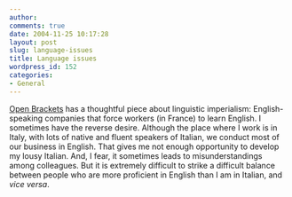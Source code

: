 ```yaml
---
author:
comments: true
date: 2004-11-25 10:17:28
layout: post
slug: language-issues
title: Language issues
wordpress_id: 152
categories:
- General
---
```


[Open Brackets](http://www.openbrackets.com/article/629/le-business) has a thoughtful piece about linguistic imperialism: English-speaking companies that force workers (in France) to learn English. I sometimes have the reverse desire. Although the place where I work is in Italy, with lots of native and fluent speakers of Italian, we conduct most of our business in English. That gives me not enough opportunity to develop my lousy Italian. And, I fear, it sometimes leads to misunderstandings among colleagues. But it is extremely difficult to strike a difficult balance between people who are more proficient in English than I am in Italian, and _vice versa_.

